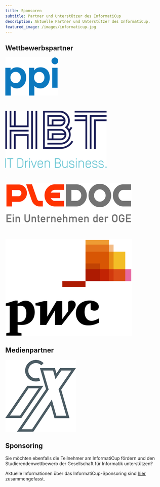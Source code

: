 ```yaml
---
title: Sponsoren
subtitle: Partner und Unterstützer des InformatiCup
description: Aktuelle Partner und Unterstützer des InformatiCup.
featured_image: /images/informaticup.jpg
---
```


## Wettbewerbspartner

<p>
<a href="http://www.ppi.de/">
<img border="0" alt="PPI AG" src="/images/sponsors/ppi.png">
</a>
</p>
<p><span style="color:white;">.</span></p>
<p>
<a href="http://hbt.de/">
<img border="0" alt="HBT Hamburger Berater Team GmbH" src="/images/sponsors/hbt320.png">
</a>
</p>
<p><span style="color:white;">.</span></p>
<p>
<a href="https://pledoc.de/">
<img border="0" alt="PLEdoc GmbH" src="/images/sponsors/pledoc400.png">
</a>
</p>
<p><span style="color:white;">.</span></p>
<p>
<a href="https://www.pwc.de/">
<img border="0" alt="PricewaterhouseCoopers GmbH" src="/images/sponsors/pwc400.png">
</a>
</p>

## Medienpartner

<p>
<a href="https://www.heise.de/ix/">
<img border="0" alt="iX " src="/images/sponsors/ix.png">
</a>
</p>

## Sponsoring

Sie möchten ebenfalls die Teilnehmer am InformatiCup fördern und den Studierendenwettbewerb der Gesellschaft für Informatik unterstützen?

Aktuelle Informationen über das InformatiCup-Sponsoring sind [hier](https://github.com/informatiCup/informatiCup2023/blob/b48266a32fd612fa12230a04d05766ef17354184/partnerschaft_informatiCup2023.pdf) zusammengefasst.
